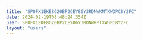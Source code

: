 ```yaml
---
title: "SP0FX1EKE8G20BP2CEY86Y3RDNWKMTXWDPC8Y2FC"
date: 2024-02-19T08:48:24.354Z
user: SP0FX1EKE8G20BP2CEY86Y3RDNWKMTXWDPC8Y2FC
layout: "users"
---
```

    